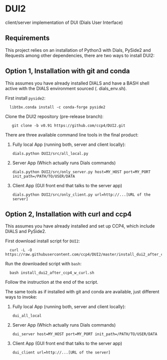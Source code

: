 # DUI2
client/server implementation of DUI (Dials User Interface)

## Requirements

This project relies on an installation of Python3 with Dials, PySide2 and Requests among other dependencies, there are two ways to install DUI2:

## Option 1, Installation with git and conda

This assumes you have already installed DIALS and have a BASH shell active with the DIALS environment sourced (. dials_env.sh).

First install `pyside2`:

      libtbx.conda install -c conda-forge pyside2

Clone the DUI2 repository (pre-release branch):

       git clone -b v0.91 https://github.com/ccp4/DUI2.git


There are three available command line tools in the final product:

1. Fully local App (running both, server and client locally):

       dials.python DUI2/src/all_local.py

2. Server App (Which actually runs Dials commands)

       dials.python DUI2/src/only_server.py host=MY_HOST port=MY_PORT init_path=/PATH/TO/USER/DATA

3. Client App (GUI front end that talks to the server app)

       dials.python DUI2/src/only_client.py url=http://...[URL of the server]

## Option 2, Installation with curl and ccp4

This assumes you have already installed and set up CCP4, which include DIALS and PySide2.

First download install script for `DUI2`:

      curl -L -O https://raw.githubusercontent.com/ccp4/DUI2/master/install_dui2_after_ccp4_w_curl.sh

Run the downloaded script with `bash`:

      bash install_dui2_after_ccp4_w_curl.sh

Follow the instruction at the end of the script.

The same tools as if installed with git and conda are available, just different ways to invoke:

1. Fully local App (running both, server and client locally):

       dui_all_local

2. Server App (Which actually runs Dials commands)

       dui_server host=MY_HOST port=MY_PORT init_path=/PATH/TO/USER/DATA

3. Client App (GUI front end that talks to the server app)

       dui_client url=http://...[URL of the server]

